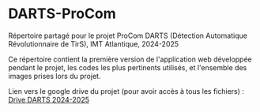 # DARTS-ProCom
Répertoire partagé pour le projet ProCom DARTS (Détection Automatique Révolutionnaire de TirS), IMT Atlantique, 2024-2025

Ce répertoire contient la première version de l'application web développée pendant le projet, les codes les plus pertinents utilisés, et l'ensemble des images prises lors du projet.

Lien vers le google drive du projet (pour avoir accès à tous les fichiers) : [Drive DARTS 2024-2025](https://drive.google.com/drive/folders/1JAwQmZNSN4ivYOhyiC2GZEWAmXYtEhwU?dmr=1&ec=wgc-drive-globalnav-goto&hl=fr-)
